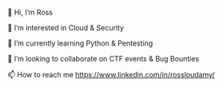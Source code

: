 👋 Hi, I’m Ross

👀 I’m interested in Cloud & Security

🌱 I’m currently learning Python & Pentesting

💞️ I’m looking to collaborate on CTF events & Bug Bounties

📫 How to reach me https://www.linkedin.com/in/rossloudamy/
